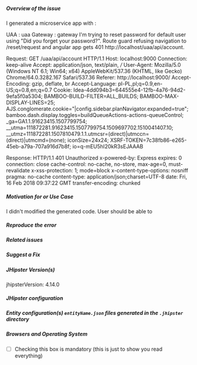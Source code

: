##### **Overview of the issue**
I generated a microservice app with :

UAA : uaa
Gateway : gateway
I'm trying to reset password for default user using "Did you forget your password?". Route guard refusing navigation to /reset/request and angular app gets 401 http://localhost/uaa/api/account.

Request:
GET /uaa/api/account HTTP/1.1
Host: localhost:9000
Connection: keep-alive
Accept: application/json, text/plain, */*
User-Agent: Mozilla/5.0 (Windows NT 6.1; Win64; x64) AppleWebKit/537.36 (KHTML, like Gecko) Chrome/64.0.3282.167 Safari/537.36
Referer: http://localhost:9000/
Accept-Encoding: gzip, deflate, br
Accept-Language: pl-PL,pl;q=0.9,en-US;q=0.8,en;q=0.7
Cookie: Idea-4dd094b3=644555e4-12fb-4a76-94d2-9efa5f0a5304; BAMBOO-BUILD-FILTER=ALL_BUILDS; BAMBOO-MAX-DISPLAY-LINES=25; AJS.conglomerate.cookie="|config.sidebar.planNavigator.expanded=true"; bamboo.dash.display.toggles=buildQueueActions-actions-queueControl; _ga=GA1.1.91623415.1507799754; __utma=111872281.91623415.1507799754.1509697702.1510041407.10; __utmz=111872281.1507810479.1.1.utmcsr=(direct)|utmccn=(direct)|utmcmd=(none); iconSize=24x24; XSRF-TOKEN=7c38fb86-e265-45eb-a79a-707a916d7b8f; io=q-mEU5hI20kR3sEJAAAB

Response:
HTTP/1.1 401 Unauthorized
x-powered-by: Express
expires: 0
connection: close
cache-control: no-cache, no-store, max-age=0, must-revalidate
x-xss-protection: 1; mode=block
x-content-type-options: nosniff
pragma: no-cache
content-type: application/json;charset=UTF-8
date: Fri, 16 Feb 2018 09:37:22 GMT
transfer-encoding: chunked

##### **Motivation for or Use Case**

I didn't modified the generated code. User should be able to

##### **Reproduce the error**

<!-- For bug reports, an unambiguous set of steps to reproduce the error -->

##### **Related issues**

<!-- Has a similar issue been reported before? Please search both closed & open issues -->

##### **Suggest a Fix**

<!-- For bug reports, if you can't fix the bug yourself, perhaps you can point to what might be
  causing the problem (line of code or commit) -->

##### **JHipster Version(s)**

jhipsterVersion: 4.14.0

##### **JHipster configuration**

<!--
To provide all information we need, you should run `jhipster info` in the project root folder, and
copy/paste the result here.
The `.yo-rc.json` file generated in the root folder is mandatory for bug reports. This will help us to replicate the scenario.
You should remove any sensitive information like the rememberMe key or the jwtSecretKey key.
-->

##### **Entity configuration(s) `entityName.json` files generated in the `.jhipster` directory**

<!--
If the error is during an entity creation or associated with a specific entity.
If you are using JDL, please share that configuration as well.
-->

##### **Browsers and Operating System**

<!-- What OS are you on? is this a problem with all browsers or only IE8? -->

- [ ] Checking this box is mandatory (this is just to show you read everything)

<!-- Love JHipster? Please consider supporting our collective:
👉  https://opencollective.com/generator-jhipster/donate -->
